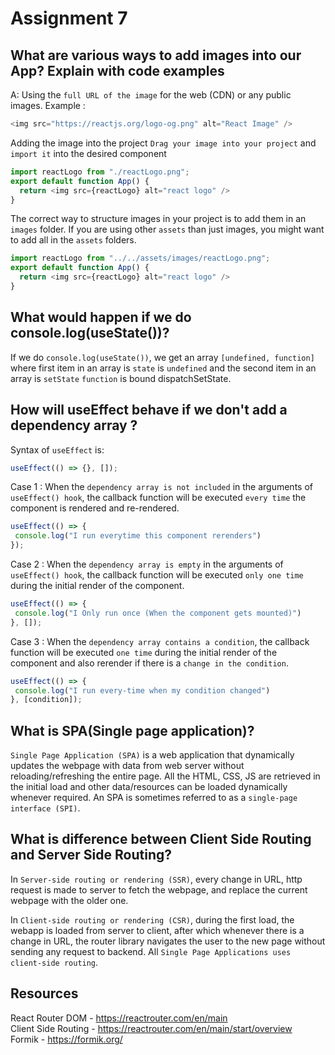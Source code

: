 # Assignment 7

## What are various ways to add images into our App? Explain with code examples

A: Using the `full URL of the image` for the web (CDN) or any public images.
Example :  

```js
<img src="https://reactjs.org/logo-og.png" alt="React Image" />
```

Adding the image into the project
`Drag your image into your project` and `import it` into the desired component

```js
import reactLogo from "./reactLogo.png";
export default function App() {
  return <img src={reactLogo} alt="react logo" />
}
```

The correct way to structure images in your project is to add them in an `images` folder. If you are using other `assets` than just images, you might want to add all in the `assets` folders.

```js
import reactLogo from "../../assets/images/reactLogo.png";
export default function App() {
  return <img src={reactLogo} alt="react logo" />
}
```

## What would happen if we do console.log(useState())?

If we do `console.log(useState())`, we get an array `[undefined, function]`  where first item in an array is `state` is `undefined` and the second item in an array is `setState` `function` is bound dispatchSetState.

## How will useEffect behave if we don't add a dependency array ?

Syntax of `useEffect` is:

```javascript
useEffect(() => {}, []);
```

Case 1 : When the `dependency array is not included` in the arguments of `useEffect() hook`, the callback function will be executed `every time` the component is rendered and re-rendered.

```js
useEffect(() => {
 console.log("I run everytime this component rerenders")
});
```

Case 2 : When the `dependency array is empty` in the arguments of `useEffect() hook`, the callback function will be executed `only one time` during the initial render of the component.

```js
useEffect(() => {
 console.log("I Only run once (When the component gets mounted)")
}, []);
```

Case 3 :  When the `dependency array contains a condition`,  the callback function will be executed  `one time` during the initial render of the component and also rerender if there is a `change in the condition`.

```js
useEffect(() => {
 console.log("I run every-time when my condition changed")
}, [condition]);
```

## What is SPA(Single page application)?

`Single Page Application (SPA)` is a web application that dynamically updates the webpage with data from web server without reloading/refreshing the entire page. All the HTML, CSS, JS are retrieved in the initial load and other data/resources can be loaded dynamically whenever required. An SPA is sometimes referred to as a `single-page interface (SPI)`.

## What is difference between Client Side Routing and Server Side Routing?

In `Server-side routing or rendering (SSR)`, every change in URL, http request is made to server to fetch the webpage, and replace the current webpage with the older one.

In `Client-side routing or rendering (CSR)`, during the first load, the webapp is loaded from server to client, after which whenever there is a change in URL, the router library navigates the user to the new page without sending any request to backend. All `Single Page Applications uses client-side routing`.

## Resources

React Router DOM - <https://reactrouter.com/en/main>  
Client Side Routing - <https://reactrouter.com/en/main/start/overview>  
Formik - <https://formik.org/>  
